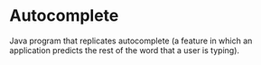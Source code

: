 # Autocomplete
Java program that replicates autocomplete (a feature in which an application predicts the rest of the word that a user is typing). 
